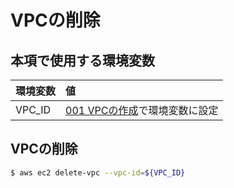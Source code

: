 # VPCの削除

## 本項で使用する環境変数

|環境変数|値|
|:--|:--|
|VPC_ID|[001 VPCの作成](001_create_vpc.md)で環境変数に設定|

## VPCの削除

```bash
$ aws ec2 delete-vpc --vpc-id=${VPC_ID} 
```
